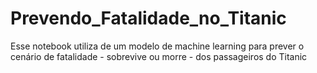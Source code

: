 # Prevendo_Fatalidade_no_Titanic
Esse notebook utiliza de um modelo de machine learning para prever o cenário de fatalidade  - sobrevive ou morre - dos passageiros do Titanic  
